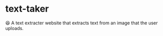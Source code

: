 # text-taker
:satisfied: A text extracter website that extracts text from an image that the user uploads.

